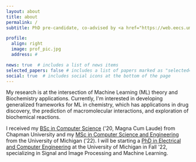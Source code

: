 ```yaml
---
layout: about
title: about
permalink: /
subtitle: PhD pre-candidate, co-advised by <a href="https://web.eecs.umich.edu/~cscott/">Dr. Scott</a> and <a href="https://me.engin.umich.edu/people/faculty/angela-violi/">Dr. Violi</a>

profile:
  align: right
  image: prof_pic.jpg
  address: #

news: true  # includes a list of news items
selected_papers: false # includes a list of papers marked as "selected={true}"
social: true  # includes social icons at the bottom of the page
---
```


My research is at the intersection of Machine Learning (ML) theory and Biochemistry applications. Currently, I'm interested in developing generalized frameworks for ML in chemistry, which has applications in drug discovery, the prediction of macromolecular interactions, and exploration of biochemical reactions.

I received my [BSc in Computer Science](https://www.chapman.edu/engineering/academic-programs/bs-computer-science.aspx) ('20, Magna Cum Laude) from Chapman University and my [MSc in Computer Science and Engineering](https://cse.engin.umich.edu/academics/graduate/masters-in-cse/) from the University of Michigan ('22). I will be starting a [PhD in Electrical and Computer Engineering](https://ece.engin.umich.edu/academics/graduate-programs/prospective-grad-students/about-the-doctoral-program/) at the University of Michigan in Fall '22, specializing in Signal and Image Processing and Machine Learning.
